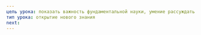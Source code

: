 ```yaml
---
цель урока: показать важность фундаментальной науки, умение рассуждать
тип урока: открытие нового знания
next:
---
```

